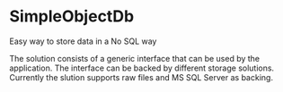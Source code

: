 # SimpleObjectDb
Easy way to store data in a No SQL way

The solution consists of a generic interface that can be used by the application. The interface can be backed by different storage solutions. Currently the slution supports raw files and MS SQL Server as backing.
